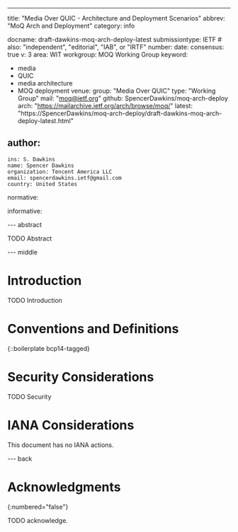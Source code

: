 ---
title: "Media Over QUIC - Architecture and Deployment Scenarios"
abbrev: "MoQ Arch and Deployment"
category: info

docname: draft-dawkins-moq-arch-deploy-latest
submissiontype: IETF  # also: "independent", "editorial", "IAB", or "IRTF"
number:
date:
consensus: true
v: 3
area: WIT
workgroup: MOQ Working Group
keyword:
 - media
 - QUIC
 - media architecture
 - MOQ deployment
venue:
  group: "Media Over QUIC"
  type: "Working Group"
  mail: "moq@ietf.org"
  github: SpencerDawkins/moq-arch-deploy
  arch: "https://mailarchive.ietf.org/arch/browse/moq/"
  latest: "https://SpencerDawkins/moq-arch-deploy/draft-dawkins-moq-arch-deploy-latest.html"

author:
 -
    ins: S. Dawkins
    name: Spencer Dawkins
    organization: Tencent America LLC
    email: spencerdawkins.ietf@gmail.com
    country: United States

normative:

informative:


--- abstract

TODO Abstract


--- middle

# Introduction

TODO Introduction


# Conventions and Definitions

{::boilerplate bcp14-tagged}


# Security Considerations

TODO Security


# IANA Considerations

This document has no IANA actions.


--- back

# Acknowledgments
{:numbered="false"}

TODO acknowledge.
